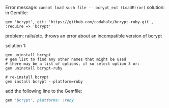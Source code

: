 Error message: ```cannot load such file -- bcrypt_ext (LoadError)```
solution:
in Gemfile:
```
gem 'bcrypt', git: 'https://github.com/codahale/bcrypt-ruby.git', :require => 'bcrypt'
```

problem: rails/etc. throws an error about an incompatible version of bcrypt

solution 1: 

```shell
gem uninstall bcrypt
# gem list to find any other names that might be used 
# there may be a list of options, if so select option 3 or: 
gem uninstall bcrypt-ruby

# re-install bcrypt
gem install bcrypt --platform=ruby 
```

add the following line to the Gemfile:

```ruby
gem 'bcrypt', platforms: :ruby
```

